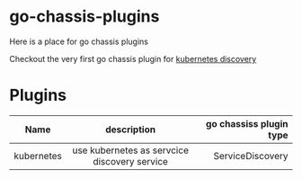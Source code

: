 # go-chassis-plugins

Here is a place for go chassis plugins

Checkout the very first go chassis plugin for [kubernetes discovery](http://go-chassis.readthedocs.io/en/latest/user-guides/kube-discovery.html)


# Plugins
| Name     |description    |go chassiss plugin type|
|----------|:-------------:|------:|
| kubernetes | use kubernetes as servcice discovery service | ServiceDiscovery |
